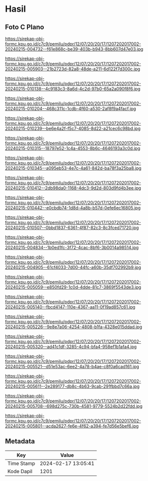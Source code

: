 # Hasil

## Foto C Plano

https://sirekap-obj-formc.kpu.go.id/c7c9/pemilu/pdpr/12/07/20/20/17/1207202017002-20240215-004732--f61e868c-be39-403b-b943-8bb607d47e03.jpg

https://sirekap-obj-formc.kpu.go.id/c7c9/pemilu/pdpr/12/07/20/20/17/1207202017002-20240215-005903--21b2723d-82a8-48de-a211-6d122f7d300c.jpg

https://sirekap-obj-formc.kpu.go.id/c7c9/pemilu/pdpr/12/07/20/20/17/1207202017002-20240215-010138--4c9183c3-8a6d-4c2d-97b0-65a2a090f8f6.jpg

https://sirekap-obj-formc.kpu.go.id/c7c9/pemilu/pdpr/12/07/20/20/17/1207202017002-20240215-010204--468c311c-1cdb-4f60-a530-2af8f9a4facf.jpg

https://sirekap-obj-formc.kpu.go.id/c7c9/pemilu/pdpr/12/07/20/20/17/1207202017002-20240215-010239--be6e4a2f-f5c7-4085-8d22-a21cec6c98bd.jpg

https://sirekap-obj-formc.kpu.go.id/c7c9/pemilu/pdpr/12/07/20/20/17/1207202017002-20240215-010315--18797e52-1c4a-4553-8b6c-4646193a3c0d.jpg

https://sirekap-obj-formc.kpu.go.id/c7c9/pemilu/pdpr/12/07/20/20/17/1207202017002-20240215-010345--a095eb53-4e7c-4a61-842d-ba78f3a25ba8.jpg

https://sirekap-obj-formc.kpu.go.id/c7c9/pemilu/pdpr/12/07/20/20/17/1207202017002-20240215-010412--2db98da0-1168-4dc3-9d2d-803d9fd4b3ee.jpg

https://sirekap-obj-formc.kpu.go.id/c7c9/pemilu/pdpr/12/07/20/20/17/1207202017002-20240215-010442--e0cbdb74-1d8d-4a8b-b57d-0efe6ec16805.jpg

https://sirekap-obj-formc.kpu.go.id/c7c9/pemilu/pdpr/12/07/20/20/17/1207202017002-20240215-010507--0bbd1837-6361-4f87-82c3-8c3fced71720.jpg

https://sirekap-obj-formc.kpu.go.id/c7c9/pemilu/pdpr/12/07/20/20/17/1207202017002-20240215-004834--1b0ed1fc-3f72-4cac-8bf6-3b0014a98514.jpg

https://sirekap-obj-formc.kpu.go.id/c7c9/pemilu/pdpr/12/07/20/20/17/1207202017002-20240215-004905--61cf4033-7d00-44fc-a60b-35df702992b9.jpg

https://sirekap-obj-formc.kpu.go.id/c7c9/pemilu/pdpr/12/07/20/20/17/1207202017002-20240215-005059--e850fd29-1c0d-4dde-81c7-3869f5543de3.jpg

https://sirekap-obj-formc.kpu.go.id/c7c9/pemilu/pdpr/12/07/20/20/17/1207202017002-20240215-005140--fbcd4147-110e-4367-aa11-0f19ad857c61.jpg

https://sirekap-obj-formc.kpu.go.id/c7c9/pemilu/pdpr/12/07/20/20/17/1207202017002-20240215-005226--9e8e7a06-4254-4808-b1fa-4328e015ddad.jpg

https://sirekap-obj-formc.kpu.go.id/c7c9/pemilu/pdpr/12/07/20/20/17/1207202017002-20240215-005320--ad41c1df-3285-4c94-bfa4-958ef1b1afa4.jpg

https://sirekap-obj-formc.kpu.go.id/c7c9/pemilu/pdpr/12/07/20/20/17/1207202017002-20240215-005521--d51e53ac-6ee2-4a78-b4ae-c8f0a6cad161.jpg

https://sirekap-obj-formc.kpu.go.id/c7c9/pemilu/pdpr/12/07/20/20/17/1207202017002-20240215-005611--2e289177-db8c-4b63-9cab-291fbbd7c66a.jpg

https://sirekap-obj-formc.kpu.go.id/c7c9/pemilu/pdpr/12/07/20/20/17/1207202017002-20240215-005708--698d275c-730b-4581-9779-5524b2d22fdd.jpg

https://sirekap-obj-formc.kpu.go.id/c7c9/pemilu/pdpr/12/07/20/20/17/1207202017002-20240215-005801--acda2627-fe6e-4f62-a394-fe7d56e5bef6.jpg


## Metadata

| Key        | Value               |
| ---------- | ------------------- |
| Time Stamp | 2024-02-17 13:05:41 |
| Kode Dapil | 1201                |



